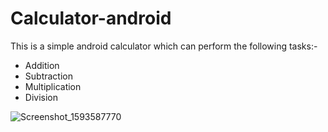 # Calculator-android
This is a simple android calculator which can perform the following tasks:-
* Addition
* Subtraction
* Multiplication
* Division

![Screenshot_1593587770](https://user-images.githubusercontent.com/54947362/86215471-3b272400-bb9a-11ea-8eb7-60285803b636.png)

